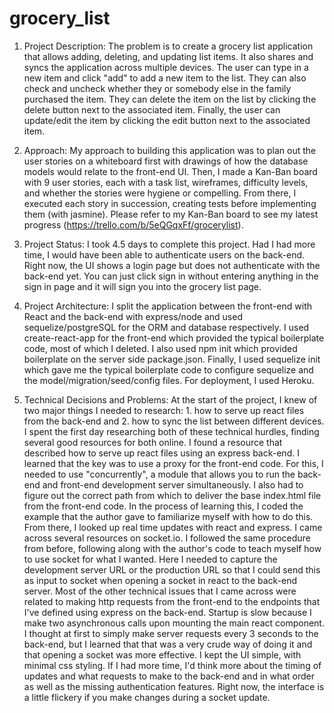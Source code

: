 # grocery_list

1. Project Description: The problem is to create a grocery list application that allows adding, deleting, and updating list items.  It also shares
and syncs the application across multiple devices.  The user can type in a new item and click "add" to add a new item to the list.  They
can also check and uncheck whether they or somebody else in the family purchased the item.  They can delete the item on the list by clicking
the delete button next to the associated item.  Finally, the user can update/edit the item by clicking the edit button next to the associated
item.  

2. Approach: My approach to building this application was to plan out the user stories on a whiteboard first with drawings of how the database models would relate to the front-end UI.  Then, I made a Kan-Ban board with 9 user stories, each with a task list, wireframes, difficulty levels, and whether the stories were hygiene or compelling.  From there, I executed each story in succession, creating tests before implementing them (with jasmine).  Please refer to my Kan-Ban board to see my latest progress (https://trello.com/b/5eQGqxFf/grocerylist).  

3. Project Status: I took 4.5 days to complete this project.  Had I had more time, I would have been able to authenticate users on the back-end.  Right now, the UI shows a login page but does not authenticate with the back-end yet.  You can just click sign in without entering anything in the sign in page and it will sign you into the grocery list page.   

4. Project Architecture: I split the application between the front-end with React and the back-end with express/node and used sequelize/postgreSQL for the ORM and database respectively.  I used create-react-app for the front-end which provided the typical boilerplate code, most of which I deleted.  I also used npm init which provided boilerplate on the server side package.json.  Finally, I used sequelize init which gave me the typical boilerplate code to configure sequelize and the model/migration/seed/config files.  For deployment, I used Heroku.

5. Technical Decisions and Problems: At the start of the project, I knew of two major things I needed to research: 1. how to serve up react files
from the back-end and 2. how to sync the list between different devices.  I spent the first day researching both of these technical hurdles, finding several good resources for both online.  I found a resource that described how to serve up react files using an express back-end.  I learned that the key was to use a proxy for the front-end code.  For this, I needed to use "concurrently", a module that allows you to run
the back-end and front-end development server simultaneously.  I also had to figure out the correct path from which to deliver the base
index.html file from the front-end code.  In the process of learning this, I coded the example that the author gave to familiarize myself with
how to do this.  From there, I looked up real time updates with react and express.  I came across several resources on socket.io.  I followed the same procedure from before, following along with the author's code to teach myself how to use socket for what I wanted.  Here I needed
to capture the development server URL or the production URL so that I could send this as input to socket when opening a socket in react to
the back-end server.  Most of the other technical issues that I came across were related to making http requests from the front-end to the
endpoints that I've defined using express on the back-end.  Startup is slow because I make two asynchronous calls upon mounting the main react component.  I thought at first to simply make server requests every 3 seconds to the back-end, but I learned that that was a very crude way of
doing it and that opening a socket was more effective.  I kept the UI simple, with minimal css styling.  If I had more time, I'd think more about the timing of updates and what requests to make to the back-end and in what order as well as the missing authentication features.  Right now, the interface is a little flickery if you make changes during a socket update.
